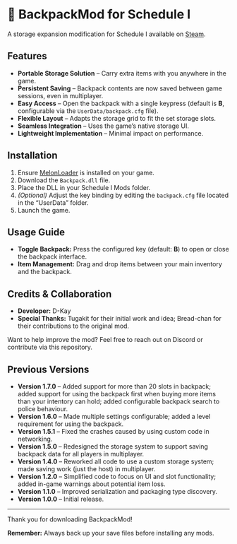 # 🎒 BackpackMod for Schedule I

A storage expansion modification for Schedule I available on [Steam](https://store.steampowered.com/app/3164500/Schedule_I/).

## Features

- **Portable Storage Solution** – Carry extra items with you anywhere in the game.
- **Persistent Saving** – Backpack contents are now saved between game sessions, even in multiplayer.
- **Easy Access** – Open the backpack with a single keypress (default is **B**, configurable via the `UserData/backpack.cfg` file).
- **Flexible Layout** – Adapts the storage grid to fit the set storage slots.
- **Seamless Integration** – Uses the game’s native storage UI.
- **Lightweight Implementation** – Minimal impact on performance.

## Installation

1. Ensure [MelonLoader](https://melonwiki.xyz/wiki/MelonLoader) is installed on your game.
2. Download the `Backpack.dll` file.
3. Place the DLL in your Schedule I Mods folder.
4. *(Optional)* Adjust the key binding by editing the `backpack.cfg` file located in the “UserData” folder.
5. Launch the game.

## Usage Guide

- **Toggle Backpack:** Press the configured key (default: **B**) to open or close the backpack interface.
- **Item Management:** Drag and drop items between your main inventory and the backpack.

## Credits & Collaboration

- **Developer:** D-Kay
- **Special Thanks:** Tugakit for their initial work and idea; Bread-chan for their contributions to the original mod.

Want to help improve the mod? Feel free to reach out on Discord or contribute via this repository.

## Previous Versions

- **Version 1.7.0** – Added support for more than 20 slots in backpack; added support for using the backpack first when buying more items than your intentory can hold; added configurable backpack search to police behaviour.
- **Version 1.6.0** – Made multiple settings configurable; added a level requirement for using the backpack.
- **Version 1.5.1** – Fixed the crashes caused by using custom code in networking.
- **Version 1.5.0** – Redesigned the storage system to support saving backpack data for all players in multiplayer.
- **Version 1.4.0** – Reworked all code to use a custom storage system; made saving work (just the host) in multiplayer.
- **Version 1.2.0** – Simplified code to focus on UI and slot functionality; added in-game warnings about potential item loss.
- **Version 1.1.0** – Improved serialization and packaging type discovery.
- **Version 1.0.0** – Initial release.

---

Thank you for downloading BackpackMod!

**Remember:** Always back up your save files before installing any mods.
